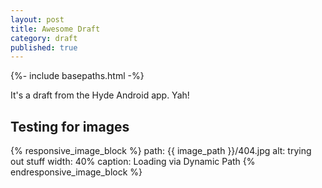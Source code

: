 ```yaml
---
layout: post
title: Awesome Draft
category: draft
published: true
---
```


{%- include basepaths.html -%}

It's a draft from the Hyde Android app. Yah!

## Testing for images

{% responsive_image_block %}
  path: {{ image_path }}/404.jpg
  alt: trying out stuff
  width: 40%
  caption: Loading via Dynamic Path
{% endresponsive_image_block %}
